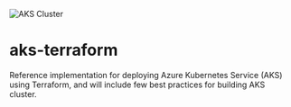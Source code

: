 ![AKS Cluster](https://github.com/SatyKrish/aks-terraform/workflows/AKS%20Cluster/badge.svg)

# aks-terraform
Reference implementation for deploying Azure Kubernetes Service (AKS) using Terraform, and will include few best practices for building AKS cluster.
